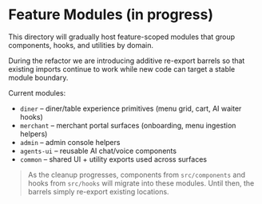 # Feature Modules (in progress)

This directory will gradually host feature-scoped modules that group components, hooks, and utilities by domain.

During the refactor we are introducing additive re-export barrels so that existing imports continue to work while new code can target a stable module boundary.

Current modules:

- `diner` – diner/table experience primitives (menu grid, cart, AI waiter hooks)
- `merchant` – merchant portal surfaces (onboarding, menu ingestion helpers)
- `admin` – admin console helpers
- `agents-ui` – reusable AI chat/voice components
- `common` – shared UI + utility exports used across surfaces

> As the cleanup progresses, components from `src/components` and hooks from `src/hooks` will migrate into these modules. Until then, the barrels simply re-export existing locations.
